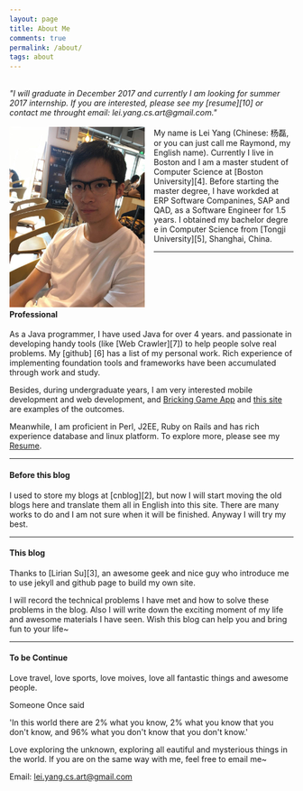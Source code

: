 ```yaml
---
layout: page
title: About Me
comments: true
permalink: /about/
tags: about
---
```


<br>
<i>
"I will graduate in December 2017 and currently I am looking for summer 2017 internship. If you are interested, please see my [resume][10] or contact me throught email: lei.yang.cs.art@gmail.com."
</i>
<br>
<br>

<div style="vertical-align:baseline;float:left;width:15rem;margin-right:1rem;">
<img style="margin:0;padding:50" src="/assets/about/photo.jpeg">
</div>
My name is Lei Yang (Chinese: 杨磊, or you can just call me Raymond, my English
 name). Currently I live in Boston and I am a master student of Computer Science at [Boston University][4]. 
Before starting the master degree, I have workded at ERP Software Companines, 
SAP and QAD, as a Software Engineer for 1.5 years. I obtained my bachelor degre
e in Computer Science from [Tongji University][5], Shanghai, China.

<hr> 
<br>
<br>
<br>
<br>
<h4> Professional </h4>
As a Java programmer, I have used Java for over 4 years. and passionate in 
developing handy tools (like [Web Crawler][7]) to help people solve real problems. My [github] [6] has a list of my personal work. Rich experience of implementing foundation tools and frameworks have been accumulated through work and study.

Besides, during undergraduate years, I am very interested mobile development and web development, and [Bricking Game App][8] and [this site][9] are examples of the outcomes.

Meanwhile, I am proficient in Perl, J2EE, Ruby on Rails and has rich experience
database and linux platform. To explore more, please see my [Resume][10].

<hr>
<h4> Before this blog </h4>
I used to store my blogs at [cnblog][2], but now I will start moving the old blogs here and translate them all in English into this site. There are many works to do and I am not sure when it will  be finished. Anyway I will try my best.

<hr>
<h4> This blog </h4>
Thanks to [Lirian Su][3], an awesome geek and nice guy who introduce me to use jekyll and github page to build my own site.

I will record the technical problems I have met and how to solve these problems
in the blog. Also I will write down the exciting moment of my life and awesome
materials I have seen. Wish this blog can help you and bring fun to your life~

<hr>
<h4> To be Continue </h4>
Love travel, love sports, love moives, love all fantastic things and awesome people.

Someone Once said 

'In this world there are 2% what you know, 2% what you know that you don't know, and 96% what you don't know that you don't know.'

Love exploring the unknown, exploring all eautiful and mysterious things in the world. If you are on the same way with me, feel free to email me~

Email: lei.yang.cs.art@gmail.com

[1]: /assets/about_me_scenery.jpg
[2]: http://www.cnblogs.com/Raymond-Yang/
[3]: http://www.liriansu.com/
[4]: http://www.bu.edu/
[5]: http://www.tongji.edu.cn/
[6]: https://github.com/ray-young
[7]: https://github.com/Ray-Young/Hetzer-Crawlite
[8]: https://github.com/Ray-Young/Online-Bricking-App
[9]: https://github.com/Ray-Young/ray-young.github.com
[10]: /public/resume.pdf
